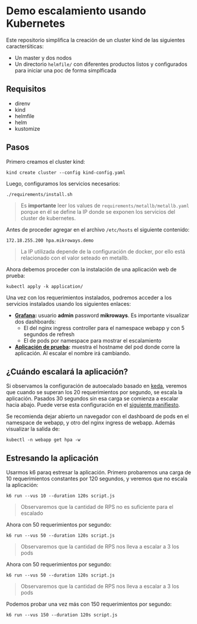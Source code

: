 # Demo escalamiento usando Kubernetes

Este repositorio simplifica la creación de un cluster kind de las siguientes
caracterśiticas:

* Un master y dos nodos
* Un directorio `helmfile/` con diferentes productos listos y configurados para
  iniciar una poc de forma simplficada

## Requisitos

* direnv
* kind
* helmfile
* helm
* kustomize

## Pasos

Primero creamos el cluster kind:

```
kind create cluster --config kind-config.yaml
```

Luego, configuramos los servicios necesarios:

```
./requirements/install.sh
```
> Es **importante** leer los values de `requirements/metallb/metallb.yaml`
> porque en él se define la IP donde se exponen los servicios del cluster de
> kubernetes.

Antes de proceder agregar en el archivo `/etc/hosts` el siguiente contenido:

```
172.18.255.200 hpa.mikroways.demo
```
> La IP utilizada depende de la configuración de docker, por ello está
> relacionado con el valor seteado en metallb.

Ahora debemos proceder con la instalación de una aplicación web de prueba:

```
kubectl apply -k application/
```

Una vez con los requerimientos instalados, podremos acceder a los servicios
instalados usando los siguientes enlaces:

* **[Grafana](http://hpa.mikroways.demo/grafana):** usuario **admin** password
  **mikroways**. Es importante visualizar dos dashboards:
  * El del nginx ingress controller para el namespace webapp y con 5 segundos de
    refresh
  * El de pods por namespace para mostrar el escalamiento
* **[Aplicación de prueba](http://hpa.mikroways.demo/webapp):** muestra el
  hostname del pod donde corre la aplicación. Al escalar el nombre irá
  cambiando.

## ¿Cuándo escalará la aplicación?

Si observamos la configuración de autoecalado basado en
[keda](https://keda.sh/), veremos que cuando se superan los 20 requerimientos
por segundo, se escala la aplicación. Pasados 30 segundos
sin esa carga se comienza a escalar hacia abajo. Puede verse esta configuración
en el [siguiente manifiesto](./application/resources/scaled-object.yaml).

Se recomienda dejar abierto un navegador con el dashboard de pods en el
namespace de webapp, y otro del nginx ingress de webapp. Además visualizar la
salida de:

```
kubectl -n webapp get hpa -w
```

## Estresando la aplicación

Usarmos k6 paraq estresar la aplicación. Primero probaremos una carga de 10
requerimientos constantes por 120 segundos, y veremos que no escala la
aplicación: 

```
k6 run --vus 10 --duration 120s script.js
```

> Observaremos que la cantidad de RPS no es suficiente para el escalado

Ahora con 50 requerimientos por segundo:

```
k6 run --vus 50 --duration 120s script.js
```

> Observaremos que la cantidad de RPS nos lleva a escalar a 3 los pods

Ahora con 50 requerimientos por segundo:

```
k6 run --vus 50 --duration 120s script.js
```

> Observaremos que la cantidad de RPS nos lleva a escalar a 3 los pods

Podemos probar una vez más con 150 requerimientos por segundo:

```
k6 run --vus 150 --duration 120s script.js
```
